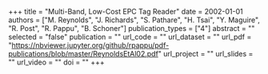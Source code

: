 +++
title = "Multi-Band, Low-Cost EPC Tag Reader"
date = 2002-01-01
authors = ["M. Reynolds", "J. Richards", "S. Pathare", "H. Tsai", "Y. Maguire", "R. Post", "R. Pappu", "B. Schoner"]
publication_types = ["4"]
abstract = ""
selected = "false"
publication = ""
url_code = ""
url_dataset = ""
url_pdf = "https://nbviewer.jupyter.org/github/rpappu/pdf-publications/blob/master/ReynoldsEtAl02.pdf" 
url_project = ""
url_slides = ""
url_video = ""
doi = ""
+++
